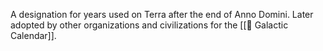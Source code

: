A designation for years used on Terra after the end of Anno Domini. Later adopted by other organizations and civilizations for the [[📅 Galactic Calendar]].